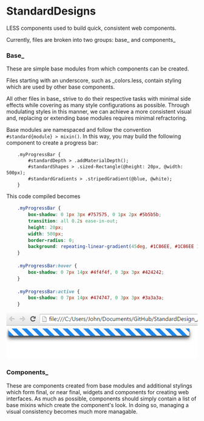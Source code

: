 # StandardDesigns
LESS components used to build quick, consistent web components. 

Currently, files are broken into two groups: base_ and components_

<h3>Base_</h3>

These are simple base modules from which components can be created. 

Files starting with an underscore, such as _colors.less, contain styling which are used by other base components.

All other files in base_ strive to do their respective tasks with minimal side effects while covering as many style
configurations as possible. Through modulating styles in this manner, we can achieve a more consistent visual and, replacing
or extending base modules requires minimal refractoring.


Base modules are namespaced and follow the convention `#standard{module} > mixin()`. In this way, you may build the following
component to create a progress bar:

```less
    .myProgressBar {
        #standardDepth > .addMaterialDepth();
        #standardShapes > .sized-Rectangle(@height: 20px, @width: 500px);
        #standardGradients > .stripedGradient(@blue, @white);
    }
```

This code compiled becomes 

```css
    .myProgressBar {
        box-shadow: 0 1px 3px #757575, 0 1px 2px #5b5b5b;
        transition: all 0.2s ease-in-out;
        height: 20px;
        width: 500px;
        border-radius: 0;
        background: repeating-linear-gradient(45deg, #1C86EE, #1C86EE 10px, #FCFCFC 10px, #FCFCFC 20px);
    }
    
    .myProgressBar:hover {
        box-shadow: 0 7px 14px #4f4f4f, 0 3px 3px #424242;
    }
    
    .myProgressBar:active {
        box-shadow: 0 7px 14px #474747, 0 3px 3px #3a3a3a;
    }

```

<img src="progressBar.PNG" />

<h3>Components_</h3>

These are components created from base modules and additional stylings which form final, or near final, widgets and components
for creating web interfaces. As much as possible, components should simply contain a list of base mixins which create the component's
look. In doing so, managing a visual consistency becomes much more managable. 

